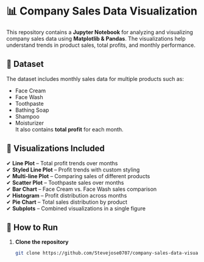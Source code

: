 # 📊 Company Sales Data Visualization

This repository contains a **Jupyter Notebook** for analyzing and visualizing company sales data using **Matplotlib & Pandas**. The visualizations help understand trends in product sales, total profits, and monthly performance.

## 📁 Dataset
The dataset includes monthly sales data for multiple products such as:
- Face Cream
- Face Wash
- Toothpaste
- Bathing Soap
- Shampoo
- Moisturizer  
It also contains **total profit** for each month.

## 📌 Visualizations Included
✔ **Line Plot** – Total profit trends over months  
✔ **Styled Line Plot** – Profit trends with custom styling  
✔ **Multi-line Plot** – Comparing sales of different products  
✔ **Scatter Plot** – Toothpaste sales over months  
✔ **Bar Chart** – Face Cream vs. Face Wash sales comparison  
✔ **Histogram** – Profit distribution across months  
✔ **Pie Chart** – Total sales distribution by product  
✔ **Subplots** – Combined visualizations in a single figure  

## 🚀 How to Run
1. **Clone the repository**  
   ```sh
   git clone https://github.com/Stevejose0707/company-sales-data-visualisation.git

